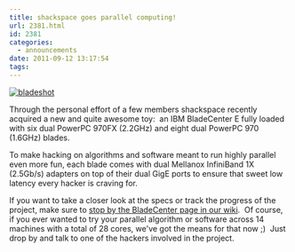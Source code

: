 ```yaml
---
title: shackspace goes parallel computing!
url: 2381.html
id: 2381
categories:
  - announcements
date: 2011-09-12 13:17:54
tags:
---
```


[![](https://blog.shackspace.de/wp-content/uploads/2011/09/bladeshot.png "bladeshot")](https://blog.shackspace.de/wp-content/uploads/2011/09/bladeshot.png)

Through the personal effort of a few members shackspace recently acquired a new and quite awesome toy:  an IBM BladeCenter E fully loaded with six dual PowerPC 970FX (2.2GHz) and eight dual PowerPC 970 (1.6GHz) blades.

To make hacking on algorithms and software meant to run highly parallel even more fun, each blade comes with dual Mellanox InfiniBand 1X (2.5Gb/s) adapters on top of their dual GigE ports to ensure that sweet low latency every hacker is craving for.

If you want to take a closer look at the specs or track the progress of the project, make sure to [stop by the BladeCenter page in our wiki](https://blog.shackspace.de/wiki/doku.php?id=bladecenter).  Of course, if you ever wanted to try your parallel algorithm or software across 14 machines with a total of 28 cores, we've got the means for that now ;)  Just drop by and talk to one of the hackers involved in the project.